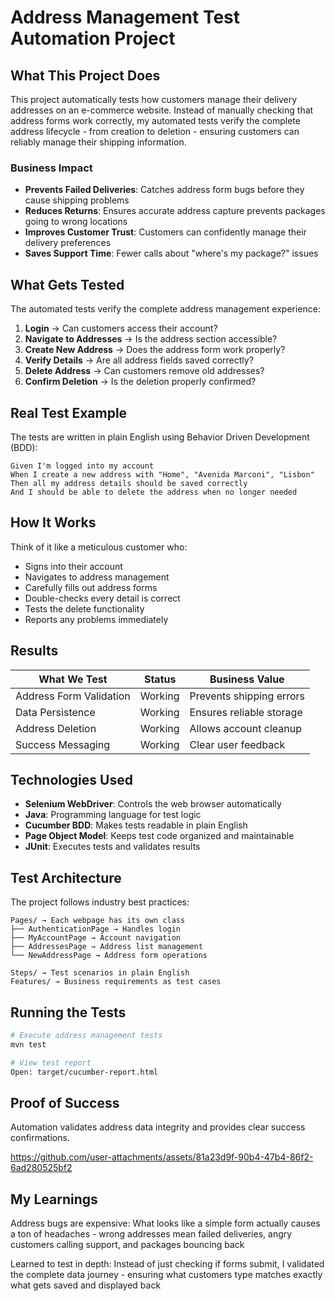 # Address Management Test Automation Project

## What This Project Does

This project automatically tests how customers manage their delivery addresses on an e-commerce website. Instead of manually checking that address forms work correctly, my automated tests verify the complete address lifecycle - from creation to deletion - ensuring customers can reliably manage their shipping information.

### Business Impact
- **Prevents Failed Deliveries**: Catches address form bugs before they cause shipping problems
- **Reduces Returns**: Ensures accurate address capture prevents packages going to wrong locations
- **Improves Customer Trust**: Customers can confidently manage their delivery preferences
- **Saves Support Time**: Fewer calls about "where's my package?" issues

## What Gets Tested

The automated tests verify the complete address management experience:

1. **Login** → Can customers access their account?
2. **Navigate to Addresses** → Is the address section accessible?
3. **Create New Address** → Does the address form work properly?
4. **Verify Details** → Are all address fields saved correctly?
5. **Delete Address** → Can customers remove old addresses?
6. **Confirm Deletion** → Is the deletion properly confirmed?

## Real Test Example

The tests are written in plain English using Behavior Driven Development (BDD):

```gherkin
Given I'm logged into my account
When I create a new address with "Home", "Avenida Marconi", "Lisbon"
Then all my address details should be saved correctly
And I should be able to delete the address when no longer needed
```

## How It Works

Think of it like a meticulous customer who:
- Signs into their account
- Navigates to address management
- Carefully fills out address forms
- Double-checks every detail is correct
- Tests the delete functionality
- Reports any problems immediately

## Results

| What We Test | Status | Business Value |
|--------------|--------|----------------|
| Address Form Validation | Working | Prevents shipping errors |
| Data Persistence | Working | Ensures reliable storage |
| Address Deletion | Working | Allows account cleanup |
| Success Messaging | Working | Clear user feedback |

## Technologies Used

- **Selenium WebDriver**: Controls the web browser automatically
- **Java**: Programming language for test logic
- **Cucumber BDD**: Makes tests readable in plain English
- **Page Object Model**: Keeps test code organized and maintainable
- **JUnit**: Executes tests and validates results

## Test Architecture

The project follows industry best practices:

```
Pages/ → Each webpage has its own class
├── AuthenticationPage → Handles login
├── MyAccountPage → Account navigation  
├── AddressesPage → Address list management
└── NewAddressPage → Address form operations

Steps/ → Test scenarios in plain English
Features/ → Business requirements as test cases
```

## Running the Tests

```bash
# Execute address management tests
mvn test

# View test report
Open: target/cucumber-report.html
```

## Proof of Success

Automation validates address data integrity and provides clear success confirmations.


https://github.com/user-attachments/assets/81a23d9f-90b4-47b4-86f2-6ad280525bf2


## My Learnings

Address bugs are expensive: What looks like a simple form actually causes a ton of headaches - wrong addresses mean failed deliveries, angry customers calling support, and packages bouncing back

Learned to test in depth: Instead of just checking if forms submit, I validated the complete data journey - ensuring what customers type matches exactly what gets saved and displayed back
